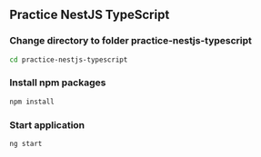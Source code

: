 ## Practice NestJS TypeScript

### Change directory to folder practice-nestjs-typescript

```bash
cd practice-nestjs-typescript
```

### Install npm packages

```bash
npm install
```

### Start application

```bash
ng start
```
